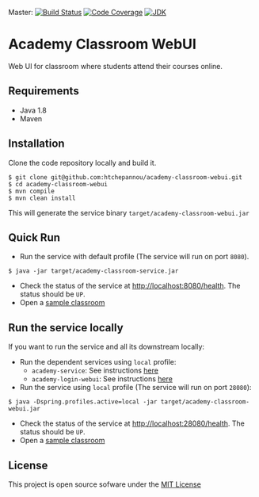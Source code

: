 Master: [![Build Status](https://travis-ci.org/htchepannou/academy-classroom-webui.svg?branch=master)](https://travis-ci.org/htchepannou/academy-classroom-webui)
[![Code Coverage](https://img.shields.io/codecov/c/github/htchepannou/academy-classroom-webui/master.svg)](https://codecov.io/github/htchepannou/academy-classroom-webui?branch=master)
[![JDK](https://img.shields.io/badge/jdk-1.8-brightgreen.svg)](http://www.oracle.com/technetwork/java/javase/downloads/jdk7-downloads-1880260.html)

# Academy Classroom WebUI
Web UI for classroom where students attend their courses online.


## Requirements
- Java 1.8
- Maven


## Installation
Clone the code repository locally and build it.
```
$ git clone git@github.com:htchepannou/academy-classroom-webui.git
$ cd academy-classroom-webui
$ mvn compile
$ mvn clean install
```

This will generate the service binary ``target/academy-classroom-webui.jar``


## Quick Run
- Run the service with default profile (The service will run on port `8080`).

```
$ java -jar target/academy-classroom-service.jar
```
- Check the status of the service at [http://localhost:8080/health](http://localhost:8080/health). The status should be `UP`.
- Open a [sample classroom](http://localhost:8080/classroom/100)



## Run the service locally
If you want to run the service and all its downstream locally:

- Run the dependent services using `local` profile:
  - `academy-service`: See instructions [here](https://github.com/htchepannou/academy-service#run-the-server-locally)
  - `academy-login-webui`: See instructions [here](https://github.com/htchepannou/academy-login-webui#run-the-service-locally)
- Run the service using `local` profile (The service will run on port `28080`):
```
$ java -Dspring.profiles.active=local -jar target/academy-classroom-webui.jar
```
- Check the status of the service at [http://localhost:28080/health](http://localhost:28080/health). The status should be `UP`.
- Open a [sample classroom](http://localhost:28080/classroom/100)




## License
This project is open source sofware under the [MIT License](https://opensource.org/licenses/MIT)
